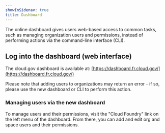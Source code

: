 ```yaml
---
showInSidenav: true
title: Dashboard
---
```


The online dashboard gives users web-based access to common tasks, such as managing organization users and permissions, instead of performing actions via the command-line interface (CLI).

## Log into the dashboard (web interface)

The cloud.gov dashboard is available at: [https://dashboard.fr.cloud.gov/](https://dashboard.fr.cloud.gov/)

Please note that adding users to organizations may return an error - if so, please use the new dashboard or CLI to perform this action.

### Managing users via the new dashboard

To manage users and their permissions, visit the "Cloud Foundry" link on the left menu of the dashboard. From there, you can add and edit org and space users and their permissions.
